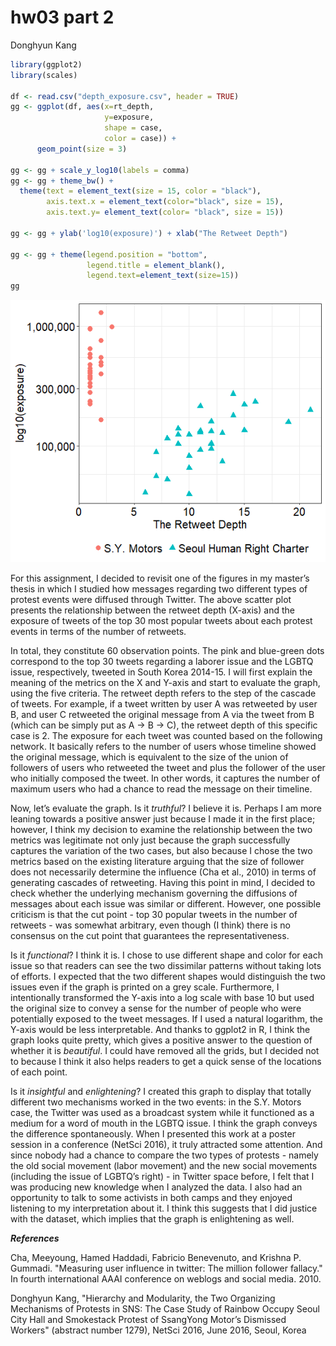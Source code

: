 hw03 part 2
================
Donghyun Kang

``` r
library(ggplot2)
library(scales)

df <- read.csv("depth_exposure.csv", header = TRUE)
gg <- ggplot(df, aes(x=rt_depth, 
                     y=exposure,
                     shape = case, 
                     color = case)) +
      geom_point(size = 3)

gg <- gg + scale_y_log10(labels = comma)
gg <- gg + theme_bw() + 
  theme(text = element_text(size = 15, color = "black"), 
        axis.text.x = element_text(color="black", size = 15),
        axis.text.y= element_text(color= "black", size = 15))

gg <- gg + ylab('log10(exposure)') + xlab("The Retweet Depth")

gg <- gg + theme(legend.position = "bottom",
                 legend.title = element_blank(), 
                 legend.text=element_text(size=15))
gg
```

![](hw03_part_2_files/figure-markdown_github/unnamed-chunk-1-1.png)

For this assignment, I decided to revisit one of the figures in my master’s thesis in which I studied how messages regarding two different types of protest events were diffused through Twitter. The above scatter plot presents the relationship between the retweet depth (X-axis) and the exposure of tweets of the top 30 most popular tweets about each protest events in terms of the number of retweets.

In total, they constitute 60 observation points. The pink and blue-green dots correspond to the top 30 tweets regarding a laborer issue and the LGBTQ issue, respectively, tweeted in South Korea 2014-15. I will first explain the meaning of the metrics on the X and Y-axis and start to evaluate the graph, using the five criteria. The retweet depth refers to the step of the cascade of tweets. For example, if a tweet written by user A was retweeted by user B, and user C retweeted the original message from A via the tweet from B (which can be simply put as A → B → C), the retweet depth of this specific case is 2. The exposure for each tweet was counted based on the following network. It basically refers to the number of users whose timeline showed the original message, which is equivalent to the size of the union of followers of users who retweeted the tweet and plus the follower of the user who initially composed the tweet. In other words, it captures the number of maximum users who had a chance to read the message on their timeline.

Now, let’s evaluate the graph. Is it *truthful*? I believe it is. Perhaps I am more leaning towards a positive answer just because I made it in the first place; however, I think my decision to examine the relationship between the two metrics was legitimate not only just because the graph successfully captures the variation of the two cases, but also because I chose the two metrics based on the existing literature arguing that the size of follower does not necessarily determine the influence (Cha et al., 2010) in terms of generating cascades of retweeting. Having this point in mind, I decided to check whether the underlying mechanism governing the diffusions of messages about each issue was similar or different. However, one possible criticism is that the cut point - top 30 popular tweets in the number of retweets - was somewhat arbitrary, even though (I think) there is no consensus on the cut point that guarantees the representativeness.

Is it *functional*? I think it is. I chose to use different shape and color for each issue so that readers can see the two dissimilar patterns without taking lots of efforts. I expected that the two different shapes would distinguish the two issues even if the graph is printed on a grey scale. Furthermore, I intentionally transformed the Y-axis into a log scale with base 10 but used the original size to convey a sense for the number of people who were potentially exposed to the tweet messages. If I used a natural logarithm, the Y-axis would be less interpretable. And thanks to ggplot2 in R, I think the graph looks quite pretty, which gives a positive answer to the question of whether it is *beautiful*. I could have removed all the grids, but I decided not to because I think it also helps readers to get a quick sense of the locations of each point.

Is it *insightful* and *enlightening*? I created this graph to display that totally different two mechanisms worked in the two events: in the S.Y. Motors case, the Twitter was used as a broadcast system while it functioned as a medium for a word of mouth in the LGBTQ issue. I think the graph conveys the difference spontaneously. When I presented this work at a poster session in a conference (NetSci 2016), it truly attracted some attention. And since nobody had a chance to compare the two types of protests - namely the old social movement (labor movement) and the new social movements (including the issue of LGBTQ’s right) - in Twitter space before, I felt that I was producing new knowledge when I analyzed the data. I also had an opportunity to talk to some activists in both camps and they enjoyed listening to my interpretation about it. I think this suggests that I did justice with the dataset, which implies that the graph is enlightening as well.

***References***

Cha, Meeyoung, Hamed Haddadi, Fabricio Benevenuto, and Krishna P. Gummadi. "Measuring user influence in twitter: The million follower fallacy." In fourth international AAAI conference on weblogs and social media. 2010.

Donghyun Kang, "Hierarchy and Modularity, the Two Organizing Mechanisms of Protests in SNS: The Case Study of Rainbow Occupy Seoul City Hall and Smokestack Protest of SsangYong Motor’s Dismissed Workers" (abstract number 1279), NetSci 2016, June 2016, Seoul, Korea
